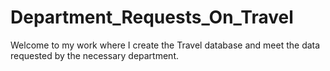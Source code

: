 # Department_Requests_On_Travel
Welcome to my work where I create the Travel database and meet the data requested by the necessary department.
